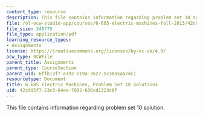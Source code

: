 ```yaml
---
content_type: resource
description: This file contains information regarding problem set 10 solution.
file: /ol-ocw-studio-app/courses/6-685-electric-machines-fall-2013/42c995f723c364ee7092636cd1323c6f_MIT6_685F13_ps10ans.pdf
file_size: 348775
file_type: application/pdf
learning_resource_types:
- Assignments
license: https://creativecommons.org/licenses/by-nc-sa/4.0/
ocw_type: OCWFile
parent_title: Assignments
parent_type: CourseSection
parent_uid: 6ffb13f7-a392-e19a-3527-5c38a5aa7dc1
resourcetype: Document
title: 6.685 Electric Machines, Problem Set 10 Solutions
uid: 42c995f7-23c3-64ee-7092-636cd1323c6f
---
```

This file contains information regarding problem set 10 solution.